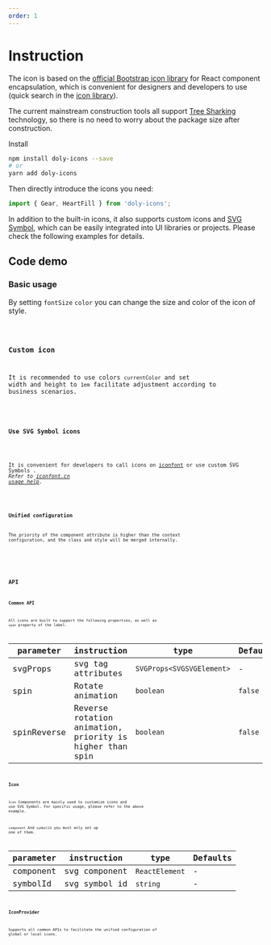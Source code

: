 ```yaml
---
order: 1
---
```


# Instruction

The icon is based on the [official Bootstrap icon library] for React component encapsulation, which is convenient for designers and developers to use (quick search in the [icon library](/en-US/icons)).

The current mainstream construction tools all support [Tree Sharking](https://webpack.js.org/guides/tree-shaking/) technology, so there is no need to worry about the package size after construction.

Install

```bash
npm install doly-icons --save
# or
yarn add doly-icons
```

Then directly introduce the icons you need:

```typescript
import { Gear, HeartFill } from 'doly-icons';
```

In addition to the built-in icons, it also supports custom icons and [SVG Symbol], which can be easily integrated into UI libraries or projects. Please check the following examples for details.

## Code demo

### Basic usage

By setting `fontSize` `color` you can change the size and color of the icon of style.

<code src='../../src/icon/demos/basic.tsx' />

### Custom icon

It is recommended to use colors `currentColor` and set width and height to `1em` facilitate adjustment according to business scenarios.

<code src='../../src/icon/demos/define.tsx' />

### Use SVG Symbol icons

<!-- 在 [iconfont] 上将图标添加到 `我的项目` ，进入项目，生成在线链接，选择 `Symbol` 。 -->

It is convenient for developers to call icons on [iconfont] or use custom SVG Symbols . _Refer to [iconfont.cn usage help](http://iconfont.cn/help/detail?spm=a313x.7781069.1998910419.15&helptype=code)._

<code src='../../src/icon/demos/svg-symbol.tsx' iframe=100 />

### Unified configuration

The priority of the component attribute is higher than the context configuration, and the class and style will be merged internally.

<!-- 如果字体大小不同会导致对不齐，影响演示效果（受 `vertical-align: -0.125em` 影响）。 -->

<code src='../../src/icon/demos/provider.tsx' />

## API

### Common API

All icons are built to support the following properties, as well as `span` property of the label.

| parameter | instruction | type | Defaults |
| --- | --- | --- | --- |
| svgProps | svg tag attributes | `SVGProps<SVGSVGElement>` | - |
| spin | Rotate animation | `boolean` | `false` |
| spinReverse | Reverse rotation animation, priority is higher than spin | `boolean` | `false` |

### Icon

`Icon` Components are mainly used to customize icons and use SVG Symbol. For specific usage, please refer to the above example.

`component` And `symbolId` you must only set up one of them.

| parameter | instruction   | type           | Defaults |
| --------- | ------------- | -------------- | -------- |
| component | svg component | `ReactElement` | -        |
| symbolId  | svg symbol id | `string`       | -        |

### IconProvider

Supports all common APIs to facilitate the unified configuration of global or local icons.

[official bootstrap icon library]: https://icons.getbootstrap.com/
[iconfont]: https://www.iconfont.cn/
[svg symbol]: https://css-tricks.com/svg-symbol-good-choice-icons/
